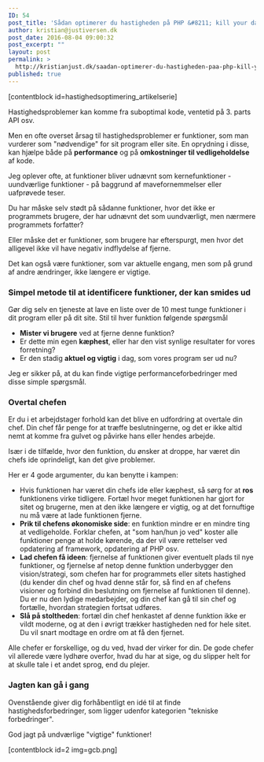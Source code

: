 ```yaml
---
ID: 54
post_title: 'Sådan optimerer du hastigheden på PHP &#8211; kill your darlings'
author: kristian@justiversen.dk
post_date: 2016-08-04 09:00:32
post_excerpt: ""
layout: post
permalink: >
  http://kristianjust.dk/saadan-optimerer-du-hastigheden-paa-php-kill-your-darlings/
published: true
---
```

[contentblock id=hastighedsoptimering_artikelserie]

Hastighedsproblemer kan komme fra suboptimal kode, ventetid på 3. parts API osv.

Men en ofte overset årsag til hastighedsproblemer er funktioner, som man vurderer som "nødvendige" for sit program eller site. En oprydning i disse, kan hjælpe både på <strong>performance</strong> og på <strong>omkostninger til vedligeholdelse</strong> af kode.

Jeg oplever ofte, at funktioner bliver udnævnt som kernefunktioner - uundværlige funktioner - på baggrund af mavefornemmelser eller uafprøvede teser.

Du har måske selv stødt på sådanne funktioner, hvor det ikke er programmets brugere, der har udnævnt det som uundværligt, men nærmere programmets forfatter?

Eller måske det er funktioner, som brugere har efterspurgt, men hvor det alligevel ikke vil have negativ indflydelse af fjerne.

Det kan også være funktioner, som var aktuelle engang, men som på grund af andre ændringer, ikke længere er vigtige.
<h3>Simpel metode til at identificere funktioner, der kan smides ud</h3>
Gør dig selv en tjeneste at lave en liste over de 10 mest tunge funktioner i dit program eller på dit site. Stil til hver funktion følgende spørgsmål
<ul>
 	<li><strong>Mister vi brugere</strong> ved at fjerne denne funktion?</li>
 	<li>Er dette min egen <strong>kæphest</strong>, eller har den vist synlige resultater for vores forretning?</li>
 	<li>Er den stadig <strong>aktuel og vigtig</strong> i dag, som vores program ser ud nu?</li>
</ul>
Jeg er sikker på, at du kan finde vigtige performanceforbedringer med disse simple spørgsmål.
<h3>Overtal chefen</h3>
Er du i et arbejdstager forhold kan det blive en udfordring at overtale din chef. Din chef får penge for at træffe beslutningerne, og det er ikke altid nemt at komme fra gulvet og påvirke hans eller hendes arbejde.

Især i de tilfælde, hvor den funktion, du ønsker at droppe, har været din chefs ide oprindeligt, kan det give problemer.

Her er 4 gode argumenter, du kan benytte i kampen:
<ul>
 	<li>Hvis funktionen har været din chefs ide eller kæphest, så sørg for at <strong>ros</strong> funktionens virke tidligere. Fortæl hvor meget funktionen har gjort for sitet og brugerne, men at den ikke længere er vigtig, og at det fornuftige nu må være at lade funktionen fjerne.</li>
 	<li><strong>Prik til chefens økonomiske side</strong>: en funktion mindre er en mindre ting at vedligeholde. Forklar chefen, at "som han/hun jo ved" koster alle funktioner penge at holde kørende, da der vil være rettelser ved opdatering af framework, opdatering af PHP osv.</li>
 	<li><strong>Lad chefen få ideen</strong>: <strong></strong>fjernelse af funktionen giver eventuelt plads til nye funktioner, og fjernelse af netop denne funktion underbygger den vision/strategi, som chefen har for programmets eller sitets hastighed (du kender din chef og hvad denne står for, så find en af chefens visioner og forbind din beslutning om fjernelse af funktionen til denne). Du er nu den lydige medarbejder, og din chef kan gå til sin chef og fortælle, hvordan strategien fortsat udføres.</li>
 	<li><strong>Slå på stoltheden</strong>: fortæl din chef henkastet af denne funktion ikke er vildt moderne, og at den i øvrigt trækker hastigheden ned for hele sitet. Du vil snart modtage en ordre om at få den fjernet.</li>
</ul>
Alle chefer er forskellige, og du ved, hvad der virker for din. De gode chefer vil allerede være lydhøre overfor, hvad du har at sige, og du slipper helt for at skulle tale i et andet sprog, end du plejer.
<h3>Jagten kan gå i gang</h3>
Ovenstående giver dig forhåbentligt en idé til at finde hastighedsforbedringer, som ligger udenfor kategorien "tekniske forbedringer".

God jagt på undværlige "vigtige" funktioner!

[contentblock id=2 img=gcb.png]